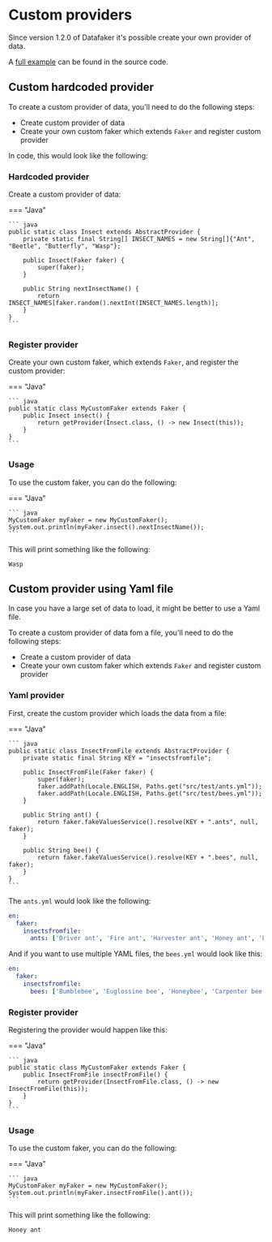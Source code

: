 # Custom providers

Since version 1.2.0 of Datafaker it's possible create your own provider of data.

A [full example](https://github.com/datafaker-net/datafaker/blob/master/src/test/java/net/datafaker/CustomFakerTest.java) can be found in the source code.


## Custom hardcoded provider

To create a custom provider of data, you'll need to do the following steps:

* Create custom provider of data
* Create your own custom faker which extends `Faker` and register custom provider

In code, this would look like the following:

### Hardcoded provider

Create a custom provider of data:

=== "Java"

    ``` java
    public static class Insect extends AbstractProvider {
        private static final String[] INSECT_NAMES = new String[]{"Ant", "Beetle", "Butterfly", "Wasp"};

        public Insect(Faker faker) {
            super(faker);
        }

        public String nextInsectName() {
            return INSECT_NAMES[faker.random().nextInt(INSECT_NAMES.length)];
        }
    }
    ```


### Register provider

Create your own custom faker, which extends `Faker`, and register the custom provider:

=== "Java"

    ``` java
    public static class MyCustomFaker extends Faker {
        public Insect insect() {
            return getProvider(Insect.class, () -> new Insect(this));
        }
    }
    ```

### Usage

To use the custom faker, you can do the following:

=== "Java"

    ``` java
    MyCustomFaker myFaker = new MyCustomFaker();
    System.out.println(myFaker.insect().nextInsectName());
    ```

This will print something like the following:

```
Wasp
```

## Custom provider using Yaml file

In case you have a large set of data to load, it might be better to use a Yaml file.

To create a custom provider of data fom a file, you'll need to do the following steps:

* Create a custom provider of data
* Create your own custom faker which extends `Faker` and register custom provider

### Yaml provider

First, create the custom provider which loads the data from a file:

=== "Java"

    ``` java
    public static class InsectFromFile extends AbstractProvider {
        private static final String KEY = "insectsfromfile";
        
        public InsectFromFile(Faker faker) {
            super(faker);
            faker.addPath(Locale.ENGLISH, Paths.get("src/test/ants.yml"));
            faker.addPath(Locale.ENGLISH, Paths.get("src/test/bees.yml"));
        }

        public String ant() {
            return faker.fakeValuesService().resolve(KEY + ".ants", null, faker);
        }

        public String bee() {
            return faker.fakeValuesService().resolve(KEY + ".bees", null, faker);
        }
    }
    ```

The `ants.yml` would look like the following:

```yaml
en:
  faker:
    insectsfromfile:
      ants: ['Driver ant', 'Fire ant', 'Harvester ant', 'Honey ant', 'Leafcutter ant', 'Sahara desert ant']
```

And if you want to use multiple YAML files, the `bees.yml` would look like this:

```yaml
en:
  faker:
    insectsfromfile:
      bees: ['Bumblebee', 'Euglossine bee', 'Honeybee', 'Carpenter bee', 'Leaf-cutter bee', 'Mining bee']
```


### Register provider

Registering the provider would happen like this:

=== "Java"

    ``` java
    public static class MyCustomFaker extends Faker {
        public InsectFromFile insectFromFile() {
            return getProvider(InsectFromFile.class, () -> new InsectFromFile(this));
        }
    }
    ```

### Usage

To use the custom faker, you can do the following:

=== "Java"

    ``` java
    MyCustomFaker myFaker = new MyCustomFaker();
    System.out.println(myFaker.insectFromFile().ant());
    ```

This will print something like the following:

```
Honey ant
```

